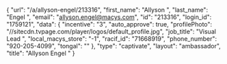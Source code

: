 {
    "url": "\/a\/allyson-engel\/213316",
    "first_name": "Allyson ",
    "last_name": "Engel ",
    "email": "allyson.engel@macys.com",
    "id": "213316",
    "login_id": "1759121",
    "data": {
        "incentive": "3",
        "auto_approve": true,
        "profilePhoto": "\/\/sitecdn.tvpage.com\/player\/logos\/default_profile.jpg",
        "job_title": "Visual Lead ",
        "local_macys_store": "-1",
        "racif_id": "71668919",
        "phone_number": "920-205-4099",
        "tongal": ""
    },
    "type": "captivate",
    "layout": "ambassador",
    "title": "Allyson  Engel "
}